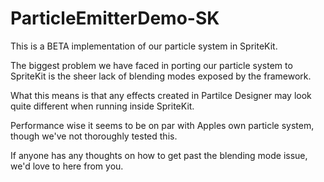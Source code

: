 # ParticleEmitterDemo-SK
This is a BETA implementation of our particle system in SpriteKit.

The biggest problem we have faced in porting our particle system to SpriteKit is the sheer lack of blending modes exposed by the framework.

What this means is that any effects created in Partilce Designer may look quite different when running inside SpriteKit.

Performance wise it seems to be on par with Apples own particle system, though we've not thoroughly tested this.


If anyone has any thoughts on how to get past the blending mode issue, we'd love to here from you.


